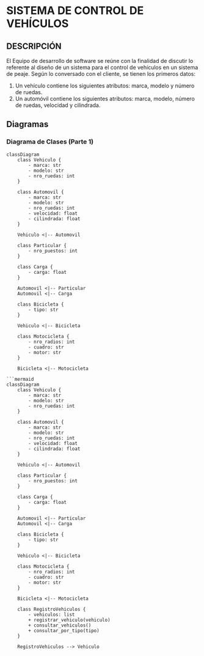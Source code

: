 # SISTEMA DE CONTROL DE VEHÍCULOS

## DESCRIPCIÓN

El Equipo de desarrollo de software se reúne con la finalidad de discutir lo referente al diseño de
un sistema para el control de vehículos en un sistema de peaje. Según lo conversado con el
cliente, se tienen los primeros datos:

1. Un vehículo contiene los siguientes atributos: marca, modelo y número de ruedas.
2. Un automóvil contiene los siguientes atributos: marca, modelo, número de ruedas,
   velocidad y cilindrada.

## Diagramas

### Diagrama de Clases (Parte 1)

```mermaid
classDiagram
    class Vehiculo {
        - marca: str
        - modelo: str
        - nro_ruedas: int
    }

    class Automovil {
        - marca: str
        - modelo: str
        - nro_ruedas: int
        - velocidad: float
        - cilindrada: float
    }

    Vehiculo <|-- Automovil

    class Particular {
        - nro_puestos: int
    }

    class Carga {
        - carga: float
    }

    Automovil <|-- Particular
    Automovil <|-- Carga

    class Bicicleta {
        - tipo: str
    }

    Vehiculo <|-- Bicicleta

    class Motocicleta {
        - nro_radios: int
        - cuadro: str
        - motor: str
    }

    Bicicleta <|-- Motocicleta

```mermaid
classDiagram
    class Vehiculo {
        - marca: str
        - modelo: str
        - nro_ruedas: int
    }

    class Automovil {
        - marca: str
        - modelo: str
        - nro_ruedas: int
        - velocidad: float
        - cilindrada: float
    }

    Vehiculo <|-- Automovil

    class Particular {
        - nro_puestos: int
    }

    class Carga {
        - carga: float
    }

    Automovil <|-- Particular
    Automovil <|-- Carga

    class Bicicleta {
        - tipo: str
    }

    Vehiculo <|-- Bicicleta

    class Motocicleta {
        - nro_radios: int
        - cuadro: str
        - motor: str
    }

    Bicicleta <|-- Motocicleta

    class RegistroVehiculos {
        - vehiculos: list
        + registrar_vehiculo(vehiculo)
        + consultar_vehiculos()
        + consultar_por_tipo(tipo)
    }

    RegistroVehiculos --> Vehiculo
````
